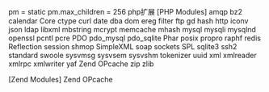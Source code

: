 pm = static 
pm.max_children = 256
php扩展
[PHP Modules]
amqp
bz2
calendar
Core
ctype
curl
date
dba
dom
ereg
filter
ftp
gd
hash
http
iconv
json
ldap
libxml
mbstring
mcrypt
memcache
mhash
mysql
mysqli
mysqlnd
openssl
pcntl
pcre
PDO
pdo_mysql
pdo_sqlite
Phar
posix
propro
raphf
redis
Reflection
session
shmop
SimpleXML
soap
sockets
SPL
sqlite3
ssh2
standard
swoole
sysvmsg
sysvsem
sysvshm
tokenizer
uuid
xml
xmlreader
xmlrpc
xmlwriter
yaf
Zend OPcache
zip
zlib

[Zend Modules]
Zend OPcache
